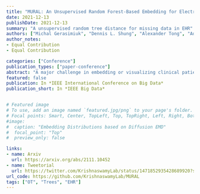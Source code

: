 ```yaml
---
title: "MURAL: An Unsupervised Random Forest-Based Embedding for Electronic Health Record Data"
date: 2021-12-13
publishDate: 2021-12-13
summary: "A unsupervised random tree distance for missing data in EHR"
authors: ["Michal Gerasimiuk", "Dennis L. Shung", "Alexander Tong", "Adrian J. Stanley", "Machael Shultz", "Jeffrey Ngu", "Loren Laine", "Guy Wolf", "Smita Krishnaswamy"]
author_notes:
- Equal Contribution
- Equal Contribution

categories: ["Conference"]
publication_types: ["paper-conference"]
abstract: "A major challenge in embedding or visualizing clinical patient data is the heterogeneity of variable types including continuous lab values, categorical diagnostic codes, as well as missing or incomplete data. In particular, in EHR data, some variables are {\em missing not at random (MNAR)} but deliberately not collected and thus are a source of information. For example, lab tests may be deemed necessary for some patients on the basis of suspected diagnosis, but not for others. Here we present the MURAL forest -- an unsupervised random forest for representing data with disparate variable types (e.g., categorical, continuous, MNAR). MURAL forests consist of a set of decision trees where node-splitting variables are chosen at random, such that the marginal entropy of all other variables is minimized by the split. This allows us to also split on MNAR variables and discrete variables in a way that is consistent with the continuous variables. The end goal is to learn the MURAL embedding of patients using average tree distances between those patients. These distances can be fed to nonlinear dimensionality reduction method like PHATE to derive visualizable embeddings. While such methods are ubiquitous in continuous-valued datasets (like single cell RNA-sequencing) they have not been used extensively in mixed variable data. We showcase the use of our method on one artificial and two clinical datasets. We show that using our approach, we can visualize and classify data more accurately than competing approaches. Finally, we show that MURAL can also be used to compare cohorts of patients via the recently proposed tree-sliced Wasserstein distances."
featured: false
publication: In *IEEE International Conference on Big Data*
publication_short: In *IEEE Big Data*


# Featured image
# To use, add an image named `featured.jpg/png` to your page's folder.
# Focal points: Smart, Center, TopLeft, Top, TopRight, Left, Right, BottomLeft, Bottom, BottomRight.
#image:
#  caption: "Embedding Distributions based on Diffusion EMD"
#  focal_point: "Top"
#  preview_only: false

links:
- name: Arxiv
  url: https://arxiv.org/abs/2111.10452
- name: Tweetorial
  url: https://twitter.com/KrishnaswamyLab/status/1471852935428689920?s=20&t=sxgkKOqRneKIf3AmEpJJBA
url_code: https://github.com/KrishnaswamyLab/MURAL
tags: ["OT", "Trees", "EHR"]
---
```


